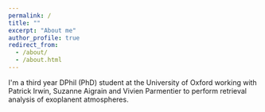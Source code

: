 ```yaml
---
permalink: /
title: ""
excerpt: "About me"
author_profile: true
redirect_from: 
  - /about/
  - /about.html
---
```


I'm a third year DPhil (PhD) student at the University of Oxford working with Patrick Irwin, Suzanne Aigrain and Vivien Parmentier to perform retrieval analysis of exoplanent atmospheres.

